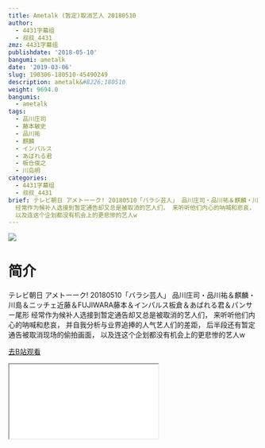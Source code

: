 ```yaml
---
title: Ametalk (暂定)取消艺人 20180510
author:
  - 4431字幕组
  - 叔叔_4431
zmz: 4431字幕组
publishdate: '2018-05-10'
bangumi: ametalk
date: '2019-03-06'
slug: 190306-180510-45490249
description: ametalk&#8226;180510
weight: 9694.0
bangumis:
  - ametalk
tags:
  - 品川庄司
  - 藤本敏史
  - 品川祐
  - 麒麟
  - インパルス
  - あばれる君
  - 板仓俊之
  - 川岛明
categories:
  - 4431字幕组
  - 叔叔_4431
brief: テレビ朝日 アメトーーク! 20180510「バラシ芸人」 品川庄司・品川祐＆麒麟・川島＆ニッチェ近藤＆FUJIWARA藤本＆インパルス板倉＆あばれる君＆パンサー尾形
  经常作为候补人选接到暂定通告却又总是被取消的艺人们， 来听听他们内心的呐喊和悲哀， 并自我分析与业界追捧的人气艺人们的差距， 后半段还有暂定通告被取消现场的偷拍画面，
  以及连这个企划都没有机会上的更悲惨的艺人w
---
```

![](https://i.imgur.com/3eHXaGC.jpg)
# 简介  
テレビ朝日 アメトーーク! 20180510「バラシ芸人」
品川庄司・品川祐＆麒麟・川島＆ニッチェ近藤＆FUJIWARA藤本＆インパルス板倉＆あばれる君＆パンサー尾形
经常作为候补人选接到暂定通告却又总是被取消的艺人们，
来听听他们内心的呐喊和悲哀，
并自我分析与业界追捧的人气艺人们的差距，
后半段还有暂定通告被取消现场的偷拍画面，
以及连这个企划都没有机会上的更悲惨的艺人w  

[去B站观看](https://www.bilibili.com/video/av45490249/)
<div class ="resp-container"><iframe class="testiframe" src="//player.bilibili.com/player.html?aid=45490249"", scrolling="no", allowfullscreen="true" > </iframe></div> 
